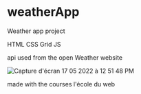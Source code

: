 # weatherApp

Weather app project 

HTML 
CSS Grid
JS 

api used from the open Weather website

![Capture d'écran 17 05 2022 à 12 51 48 PM](https://user-images.githubusercontent.com/79455970/168898264-bcefa49e-64bf-44de-b04b-5e4afed9a1bf.png)

made with the courses l'école du web 
